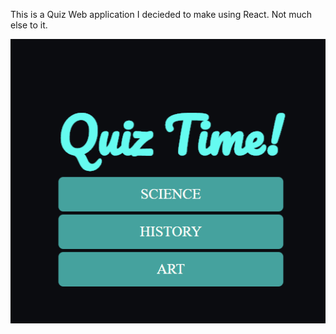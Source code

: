 This is a Quiz Web application I decieded to make using React. Not much else to it.

![Gif of App Title Screen](https://github.com/Amalazing/React-Quiz/blob/master/title_screen.gif)
